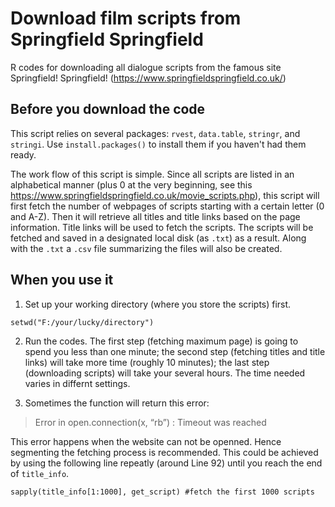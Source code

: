 # Download film scripts from Springfield Springfield
R codes for downloading all dialogue scripts from the famous site Springfield! Springfield! (https://www.springfieldspringfield.co.uk/)

## Before you download the code
This script relies on several packages: `rvest`, `data.table`, `stringr`, and `stringi`. Use `install.packages()` to install them if you haven't had them ready. 

The work flow of this script is simple. Since all scripts are listed in an alphabetical manner (plus 0 at the very beginning, see this https://www.springfieldspringfield.co.uk/movie_scripts.php), this script will first fetch the number of webpages of scripts starting with a certain letter (0 and A-Z). Then it will retrieve all titles and title links based on the page information. Title links will be used to fetch the scripts. The scripts will be fetched and saved in a designated local disk (as `.txt`) as a result. Along with the `.txt` a `.csv` file summarizing the files will also be created.

## When you use it
1. Set up your working directory (where you store the scripts) first.
```
setwd("F:/your/lucky/directory")
```
2. Run the codes. The first step (fetching maximum page) is going to spend you less than one minute; the second step (fetching titles and title links) will take more time (roughly 10 minutes); the last step (downloading scripts) will take your several hours. The time needed varies in differnt settings.

3. Sometimes the function will return this error:
> Error in open.connection(x, “rb”) : Timeout was reached

This error happens when the website can not be openned. Hence segmenting the fetching process is recommended. This could be achieved by using the following line repeatly (around Line 92) until you reach the end of `title_info`.
```
sapply(title_info[1:1000], get_script) #fetch the first 1000 scripts
```
